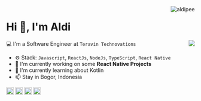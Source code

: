 <img align="right" src="https://komarev.com/ghpvc/?username=aldipee" alt="aldipee" />

<h1>Hi 👋, I'm Aldi</h1>

<img align="right" src="https://github-readme-stats.vercel.app/api?username=aldipee&show_icons=false">

💻 I'm a Software Engineer at `Teravin Technovations`

- ⚙️ Stack: `Javascript`, `ReactJs`, `NodeJs`, `TypeScript`, `React Native`
- 🏢 I'm currently working on some **React Native Projects**
- 🌱 I'm currently learning about Kotlin
- 📫 Stay in Bogor, Indonesia

<p align="center">

<a href="https://twitter.com/aldipeee" target="blank"><img align="center" src="https://cdn.jsdelivr.net/npm/simple-icons@3.0.1/icons/twitter.svg" alt="aldipee" height="20" width="20" /></a>
<a href="https://linkedin.com/in/aldipee" target="blank"><img align="center" src="https://cdn.jsdelivr.net/npm/simple-icons@3.0.1/icons/linkedin.svg" alt="aldipee" height="20" width="20" /></a>
<a href="https://fb.com/aldipee" target="aldipee"><img align="center" src="https://cdn.jsdelivr.net/npm/simple-icons@3.0.1/icons/facebook.svg" alt="aldipee" height="20" width="20" /></a>
<a href="https://instagram.com/aldipee" target="blank"><img align="center" src="https://cdn.jsdelivr.net/npm/simple-icons@3.0.1/icons/instagram.svg" alt="aldipee" height="20" width="20" /></a>

</p>
